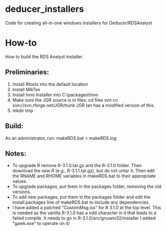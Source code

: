 # deducer_installers
Code for creating all-in-one windows installers for Deducer/RDSAnalyst


# How-to
How to build the RDS Analyst installer.

## Preliminaries:
1. Install Rtools into the default location
2. Install MikTex
3. Install Inno Installer into C:\packages\Inno
4. Make sure the JGR source is in files:
cd files
svn co svn://svn.rforge.net/JGR/trunk JGR
Ian has a modified version of this.
5. mkdir tmp

## Build:
As an administrator, run:
makeRDS.bat > makeRDS.log

## Notes:
- To upgrade R remove R-3.1.0.tar.gz and the R-3.1.0 folder. 
Then download the new R (e.g., R-3.1.1.tar.gz), but do not untar it.
Then edit the RNAME and RHOME variables in makeRDS.bat to 
their appropriate values. 
- To upgrade packages, put them in the packages folder, removing the old versions.
- To add new packages, put them in the packages folder and edit the install.packages line
of makeRDS.bat to include any dependencies.
- I have added a patched "CustomMsg.iss" for R 3.1.0 at the top level. This is needed as the vanilla R-3.1.0 has a odd character in it that leads to a failed compile. It needs to go in R-3.1.0/src/gnuwin32/installer
I added "gawk.exe" to operate on it/

